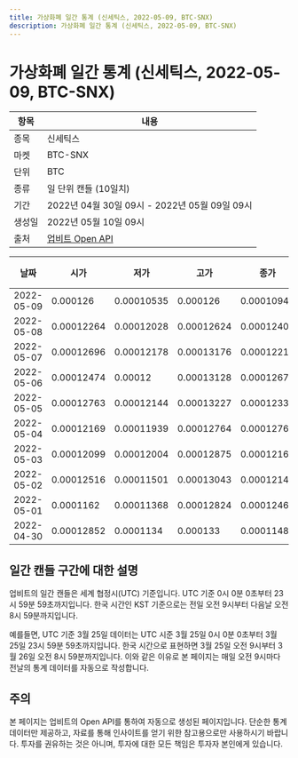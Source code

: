```yaml
---
title: 가상화폐 일간 통계 (신세틱스, 2022-05-09, BTC-SNX)
description: 가상화폐 일간 통계 (신세틱스, 2022-05-09, BTC-SNX)
---
```



가상화폐 일간 통계 (신세틱스, 2022-05-09, BTC-SNX)
===

|항목|내용|
|--|--|
|종목|신세틱스|
|마켓|BTC-SNX|
|단위|BTC|
|종류|일 단위 캔들 (10일치)|
|기간|2022년 04월 30일 09시 - 2022년 05월 09일 09시|
|생성일|2022년 05월 10일 09시|
|출처|[업비트 Open API](https://docs.upbit.com)|


|날짜|시가|저가|고가|종가|비고|
|--|--|--|--|--|--|
|2022-05-09|0.000126|0.00010535|0.000126|0.00010945|    |
|2022-05-08|0.00012264|0.00012028|0.00012624|0.00012408|    |
|2022-05-07|0.00012696|0.00012178|0.00013176|0.00012216|    |
|2022-05-06|0.00012474|0.00012|0.00013128|0.00012672|    |
|2022-05-05|0.00012763|0.00012144|0.00013227|0.00012336|    |
|2022-05-04|0.00012169|0.00011939|0.00012764|0.00012763|    |
|2022-05-03|0.00012099|0.00012004|0.00012875|0.00012169|    |
|2022-05-02|0.00012516|0.00011501|0.00013043|0.00012145|    |
|2022-05-01|0.0001162|0.00011368|0.00012824|0.0001246|    |
|2022-04-30|0.00012852|0.0001134|0.000133|0.00011484|    |


일간 캔들 구간에 대한 설명
---


업비트의 일간 캔들은 세계 협정시(UTC) 기준입니다. 
UTC 기준 0시 0분 0초부터 23시 59분 59초까지입니다. 
한국 시간인 KST 기준으로는 전일 오전 9시부터 다음날 오전 8시 59분까지입니다. 


예를들면, UTC 기준 3월 25일 데이터는 UTC 시준 3월 25일 0시 0분 0초부터 3월 25일 23시 59분 59초까지입니다. 
한국 시간으로 표현하면 3월 25일 오전 9시부터 3월 26일 오전 8시 59분까지입니다. 
이와 같은 이유로 본 페이지는 매일 오전 9시마다 전날의 통계 데이터를 자동으로 작성합니다. 


주의
---


본 페이지는 업비트의 Open API를 통하여 자동으로 생성된 페이지입니다. 
단순한 통계 데이터만 제공하고, 자료를 통해 인사이트를 얻기 위한 참고용으로만 사용하시기 바랍니다. 
투자를 권유하는 것은 아니며, 투자에 대한 모든 책임은 투자자 본인에게 있습니다. 
